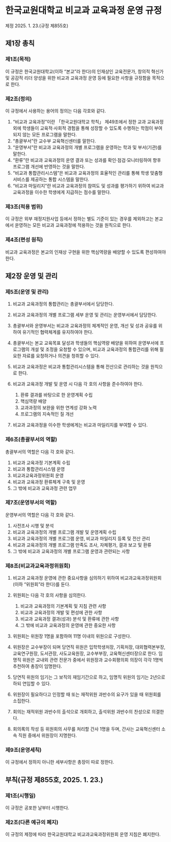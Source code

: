 # 한국교원대학교 비교과 교육과정 운영 규정

제정 2025. 1. 23.(규정 제855호)

## 제1장 총칙

### 제1조(목적)

이 규정은 한국교원대학교(이하 “본교”라 한다)의 인재상인 교육전문가, 창의적 혁신가 및 공감적 리더 양성을 위한 비교과 교육과정 운영 등에 필요한 사항을 규정함을 목적으로 한다.

### 제2조(정의)

이 규정에서 사용하는 용어의 정의는 다음 각호와 같다.

1. “비교과 교육과정”이란 「한국교원대학교 학칙」 제49조에서 정한 교과 교육과정 외에 학생들이 교육적·사회적 경험을 통해 성장할 수 있도록 수행하는 학점이 부여되지 않는 모든 프로그램을 말한다.
2. “총괄부서”란 교수부 교육혁신센터를 말한다.
3. “운영부서”란 비교과 교육과정의 개별 프로그램을 운영하는 학과 및 부서(기관)를 말한다.
4. “환류”란 비교과 교육과정의 운영 결과 또는 성과를 확인·점검·모니터링하여 향후 프로그램 개선에 반영하는 것을 말한다.
5. “비교과 통합관리시스템”은 비교과 교육과정의 효율적인 관리를 통해 학생 맞춤형 서비스를 제공하는 통합 시스템을 말한다.
6. “비교과 마일리지”란 비교과 교육과정의 참여도 및 성과를 평가하기 위하여 비교과 교육과정을 이수한 학생에게 지급하는 점수를 말한다.

### 제3조(적용 범위)

이 규정은 외부 재정지원사업 등에서 정하는 별도 기준이 있는 경우를 제외하고는 본교에서 운영하는 모든 비교과 교육과정에 적용하는 것을 원칙으로 한다.

### 제4조(편성 원칙)

비교과 교육과정은 본교의 인재상 구현을 위한 핵심역량을 배양할 수 있도록 편성하여야 한다.

## 제2장 운영 및 관리

### 제5조(운영 및 관리)

1. 비교과 교육과정의 통합관리는 총괄부서에서 담당한다.
2. 비교과 교육과정의 개별 프로그램 세부 운영 및 관리는 운영부서에서 담당한다.
3. 총괄부서와 운영부서는 비교과 교육과정의 체계적인 운영, 개선 및 성과 공유를 위하여 유기적인 협력체계를 유지하여야 한다.
4. 총괄부서는 본교 교육목표 달성과 학생들의 핵심역량 배양을 위하여 운영부서에 프로그램의 개설 및 조정을 요청할 수 있으며, 비교과 교육과정의 통합관리를 위해 필요한 자료를 요청하거나 의견을 청취할 수 있다.
5. 비교과 교육과정은 비교과 통합관리시스템을 통해 전산으로 관리하는 것을 원칙으로 한다.
6. 비교과 교육과정 개발 및 운영 시 다음 각 호의 사항을 준수하여야 한다.

   1. 환류 결과를 바탕으로 한 운영계획 수립
   2. 핵심역량 배양
   3. 교과과정의 보완을 위한 연계성 강화 노력
   4. 프로그램의 지속적인 질 개선

7. 비교과 교육과정을 이수한 학생에게는 비교과 마일리지를 부여할 수 있다.

### 제6조(총괄부서의 역할)

총괄부서의 역할은 다음 각 호와 같다.

1. 비교과 교육과정 기본계획 수립
2. 비교과 통합관리시스템 운영
3. 비교과교육과정위원회 운영
4. 비교과 교육과정 환류체계 구축 및 운영
5. 그 밖에 비교과 교육과정 관련 업무

### 제7조(운영부서의 역할)

운영부서의 역할은 다음 각 호와 같다.

1. 사전조사 시행 및 분석
2. 비교과 교육과정의 개별 프로그램 개발 및 운영계획 수립
3. 비교과 교육과정의 개별 프로그램 운영, 비교과 마일리지 등록 및 전산 관리
4. 비교과 교육과정의 개별 프로그램 만족도 조사, 자체평가, 결과 보고 및 환류
5. 그 밖에 비교과 교육과정의 개별 프로그램 운영과 관련되는 사항

### 제8조(비교과교육과정위원회)

1. 비교과 교육과정 운영에 관한 중요사항을 심의하기 위하여 비교과교육과정위원회(이하 “위원회”라 한다)를 둔다.
2. 위원회는 다음 각 호의 사항을 심의한다.

   1. 비교과 교육과정의 기본계획 및 지침 관련 사항
   2. 비교과 교육과정의 개발 및 편성에 관한 사항
   3. 비교과 교육과정 결과(성과) 분석 및 환류에 관한 사항
   4. 그 밖에 비교과 교육과정의 운영에 관한 중요한 사항

3. 위원회는 위원장 1명을 포함하여 11명 이내의 위원으로 구성한다.
4. 위원장은 교수부장이 되며 당연직 위원은 입학학생처장, 기획처장, 대외협력본부장, 교육연구원장, 도서관장, 사도교육원장, 교수부부장, 교육혁신센터장으로 한다. 임명직 위원은 교내외 관련 전문가 중에서 위원장과 교수회평의회 의장이 각각 1명씩 추천하여 총장이 임명한다.
5. 당연직 위원의 임기는 그 보직의 재임기간으로 하고, 임명직 위원의 임기는 2년으로 하되 연임할 수 있다.
6. 위원장이 필요하다고 인정할 때 또는 재적위원 과반수의 요구가 있을 때 위원회를 소집한다.
7. 회의는 재적위원 과반수의 출석으로 개회하고, 출석위원 과반수의 찬성으로 의결한다.
8. 회의록의 작성 등 위원회의 사무를 처리할 간사 1명을 두며, 간사는 교육혁신센터 소속 직원 중에서 위원장이 지명한다.

### 제9조(운영세칙)

이 규정에서 정하지 아니한 세부사항은 총장이 따로 정한다.

## 부칙(규정 제855호, 2025. 1. 23.)

### 제1조(시행일)

이 규정은 공포한 날부터 시행한다.

### 제2조(다른 예규의 폐지)

이 규정의 제정에 따라 한국교원대학교 비교과교육과정위원회 운영 지침은 폐지한다.

